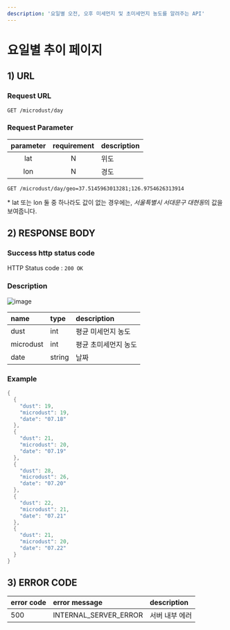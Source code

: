```yaml
---
description: '요일별 오전, 오후 미세먼지 및 초미세먼지 농도를 알려주는 API'
---
```


# 요일별 추이 페이지

## 1\) URL

### Request URL

```text
GET /microdust/day
```

### Request Parameter

| parameter | requirement | description |
| :-------: | :---------: | :---------- |
|    lat    |      N      | 위도        |
|    lon    |      N      | 경도        |

```text
GET /microdust/day/geo=37.5145963013281;126.9754626313914
```

\* lat 또는 lon 둘 중 하나라도 값이 없는 경우에는, *서울특별시 서대문구 대현동*의 값을 보여줍니다.

## 2\) RESPONSE BODY

### Success http status code

HTTP Status code : `200 OK`

### Description

![image](https://user-images.githubusercontent.com/68282057/124726655-e787ad00-df48-11eb-99f2-95855c82d781.png)

| name | type | description |
| :--- | :--- | :--- |
| dust | int | 평균 미세먼지 농도 |
| microdust | int | 평균 초미세먼지 농도 |
| date | string | 날짜 |

### Example

```java
{
  {
    "dust": 19,
    "microdust": 19,
    "date": "07.18"
  },
  {
    "dust": 21,
    "microdust": 20,
    "date": "07.19"
  },
  {
    "dust": 28,
    "microdust": 26,
    "date": "07.20"
  },
  {
    "dust": 22,
    "microdust": 21,
    "date": "07.21"
  },
  {
    "dust": 21,
    "microdust": 20,
    "date": "07.22"
  }
}
```

## 3\) ERROR CODE

| error code | error message | description |
| :--- | :--- | :--- |
| 500 | INTERNAL\_SERVER\_ERROR | 서버 내부 에러 |

